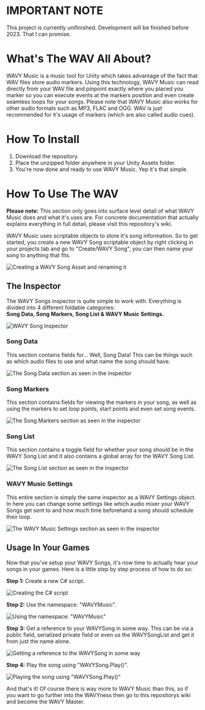 # IMPORTANT NOTE
This project is currently unifinished. Development will be finished before 2023. That I can promise.

# What's The WAV All About?
WAVY Music is a music tool for Unity which takes advantage of the fact that WAV files store audio markers. Using this technology, WAVY Music can read directly from your WAV file and pinpoint exactly where you placed you marker so you can execute events at the markers position and even create seamless loops for your songs.
Please note that WAVY Music also works for other audio formats such as MP3, FLAC and OGG. WAV is just recommended for it's usage of markers (which are also called audio cues).

# How To Install
1. Download the repository.
2. Place the unzipped folder anywhere in your Unity Assets folder.
3. You're now done and ready to use WAVY Music. Yep it's that simple.

# How To Use The WAV
**Please note:** This section only goes into surface level detail of what WAVY Music does and what it's uses are. For concrete documentation that actually explains everything in full detail, please visit this repository's wiki.

WAVY Music uses scriptable objects to store it's song information. So to get started, you create a new WAVY Song scriptable object by right clicking in your projects tab and go to "Create/WAVY Song", you can then name your song to anything that fits.

![Creating a WAVY Song Asset and renaming it](https://user-images.githubusercontent.com/73841786/206930664-6470aa55-1596-428e-b075-c96f6ff717aa.png)

## The Inspector
The WAVY Songs inspector is quite simple to work with. Everything is divided into 4 different foldable categories:<br>
**Song Data, Song Markers, Song List & WAVY Music Settings.**

![WAVY Song Inspector](https://user-images.githubusercontent.com/73841786/206930830-f805631d-1411-40e8-8a49-b4099f85b188.png)

### Song Data
This section contains fields for... Well, Song Data! This can be things such as which audio files to use and what name the song should have.

![The Song Data section as seen in the inspector](https://user-images.githubusercontent.com/73841786/206931223-ba1c065d-167b-4606-b091-424bfe841df5.png)

### Song Markers
This section contains fields for viewing the markers in your song, as well as using the markers to set loop points, start points and even set song events.

![The Song Markers section as seen in the inspector](https://user-images.githubusercontent.com/73841786/206931467-3090b24b-788a-4991-8665-579fca352f1c.png)

### Song List
This section contains a toggle field for whether your song should be in the WAVY Song List and it also contains a global array for the WAVY Song List.

![The Song List section as seen in the inspector](https://user-images.githubusercontent.com/73841786/206931508-592da309-e29e-4c35-90bd-31f668fd3b4d.png)

### WAVY Music Settings
This entire section is simply the same inspector as a WAVY Settings object. In here you can change some settings like which audio mixer your WAVY Songs get sent to and how much time beforehand a song should schedule their loop.

![The WAVY Music Settings section as seen in the inspector](https://user-images.githubusercontent.com/73841786/206931558-657720b7-9e0d-4b31-bdb1-24464870dbc9.png)

## Usage In Your Games
Now that you've setup your WAVY Songs, it's now time to actually hear your songs in your games. Here is a little step by step process of how to do so:

**Step 1:** Create a new C# script.

![Creating the C# script](https://user-images.githubusercontent.com/73841786/206931790-37bf5810-cbd8-4fe5-bb5e-a6bb86884888.png)

**Step 2:** Use the namespace: "WAVYMusic".

![Using the namespace: "WAVYMusic"](https://user-images.githubusercontent.com/73841786/206931902-bc52e487-22a9-4c10-8d9a-9c8978ace95d.png)

**Step 3:** Get a reference to your WAVYSong in some way. This can be via a public field, serialized private field or even us the WAVYSongList and get it from just the name alone.

![Getting a reference to the WAVYSong in some way](https://user-images.githubusercontent.com/73841786/206932080-d99dab70-beba-4b27-b37c-98f3ca099b96.png)

**Step 4:** Play the song using "WAVYSong.Play()".

![Playing the song using "WAVYSong.Play()"](https://user-images.githubusercontent.com/73841786/206932150-bd3da858-fee9-4f1f-beae-954e9ff7c71c.png)

And that's it! Of course there is way more to WAVY Music than this, so if you want to go further into the WAVYness then go to this repositorys wiki and become the WAVY Master.
